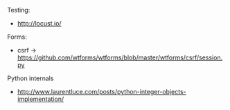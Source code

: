 Testing:
* http://locust.io/



Forms:
* csrf -> https://github.com/wtforms/wtforms/blob/master/wtforms/csrf/session.py




Python internals
* http://www.laurentluce.com/posts/python-integer-objects-implementation/
